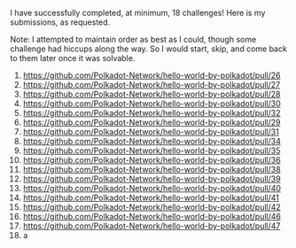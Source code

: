 I have successfully completed, at minimum, 18 challenges! 
Here is my submissions, as requested.

Note: I attempted to maintain order as best as I could, though some challenge had hiccups along the way. So I would start, skip, and come back to them later once it was solvable. 

1. https://github.com/Polkadot-Network/hello-world-by-polkadot/pull/26
2. https://github.com/Polkadot-Network/hello-world-by-polkadot/pull/27
3. https://github.com/Polkadot-Network/hello-world-by-polkadot/pull/28
4. https://github.com/Polkadot-Network/hello-world-by-polkadot/pull/30
5. https://github.com/Polkadot-Network/hello-world-by-polkadot/pull/32
6. https://github.com/Polkadot-Network/hello-world-by-polkadot/pull/29
7. https://github.com/Polkadot-Network/hello-world-by-polkadot/pull/31
8. https://github.com/Polkadot-Network/hello-world-by-polkadot/pull/34
9. https://github.com/Polkadot-Network/hello-world-by-polkadot/pull/35
10. https://github.com/Polkadot-Network/hello-world-by-polkadot/pull/36
11. https://github.com/Polkadot-Network/hello-world-by-polkadot/pull/38
12. https://github.com/Polkadot-Network/hello-world-by-polkadot/pull/39
13. https://github.com/Polkadot-Network/hello-world-by-polkadot/pull/40
14. https://github.com/Polkadot-Network/hello-world-by-polkadot/pull/41
15. https://github.com/Polkadot-Network/hello-world-by-polkadot/pull/42
16. https://github.com/Polkadot-Network/hello-world-by-polkadot/pull/46
17. https://github.com/Polkadot-Network/hello-world-by-polkadot/pull/47
18. a